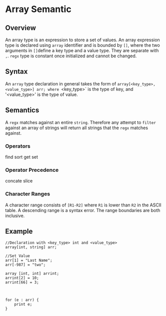 # Array Semantic

## Overview

An array type is an expression to store a set of values. 
An array expression type is declared using `array` identifier and is bounded by `[]`, where the two arguments in `[]`define a key type and a value type. They are separate with `,`.
`regx` type is constant once initialized and cannot be changed.

## Syntax

An `array` type declaration in general takes the form of `array[<key_type>, <value_type>] arr; where `<key_type>` is the type of key, and '<value_type>' is the type of value.

## Semantics

A `regx` matches against an entire `string`. Therefore any attempt to `filter` against an array of strings will return all strings that the `regx` matches against.

### Operators

find
sort
get
set

### Operator Precedence
concate
slice

### Character Ranges

A character range consists of `[R1-R2]` where `R1` is lower than `R2` in the ASCII table. A descending range is a syntax error. The range boundaries are both inclusive.

## Example

```
//Declaration with <key_type> int and <value_type> 
array[int, string] arr;

//Set Value
arr[1] = "Last Name";
arr[-987] = "two";

array [int, int] arrint;
arrint[2] = 10;
arrint[66] = 3;



for (e : arr) {
	print e;
}
```
